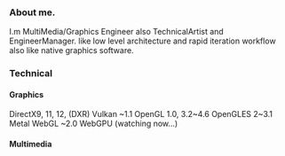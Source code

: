 ### About me.

I.m MultiMedia/Graphics Engineer also TechnicalArtist and EngineerManager.
like low level architecture and rapid iteration workflow also like native graphics software.

### Technical

#### Graphics

DirectX9, 11, 12, (DXR)
Vulkan ~1.1
OpenGL 1.0, 3.2~4.6
OpenGLES 2~3.1
Metal
WebGL ~2.0
WebGPU (watching now...)

#### Multimedia



<!--
**TK-Aria/TK-Aria** is a ✨ _special_ ✨ repository because its `README.md` (this file) appears on your GitHub profile.

Here are some ideas to get you started:

- 🔭 I’m currently working on ...
- 🌱 I’m currently learning ...
- 👯 I’m looking to collaborate on ...
- 🤔 I’m looking for help with ...
- 💬 Ask me about ...
- 📫 How to reach me: ...
- 😄 Pronouns: ...
- ⚡ Fun fact: ...
-->
